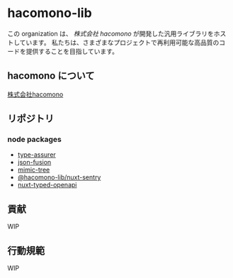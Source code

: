 # hacomono-lib

この organization は、 *株式会社 hacomono* が開発した汎用ライブラリをホストしています。
私たちは、さまざまなプロジェクトで再利用可能な高品質のコードを提供することを目指しています。

## hacomono について

[株式会社hacomono](https://www.hacomono.jp/) 

## リポジトリ

### node packages

- [type-assurer](https://github.com/hacomono-lib/type-assurer)
- [json-fusion](https://github.com/hacomono-lib/json-fusion)
- [mimic-tree](https://github.com/hacomono-lib/mimic-tree)
- [@hacomono-lib/nuxt-sentry](https://github.com/hacomono-lib/nuxt-sentry)
- [nuxt-typed-openapi](https://github.com/hacomono-lib/nuxt-typed-openapi)

## 貢献

WIP

## 行動規範

WIP
